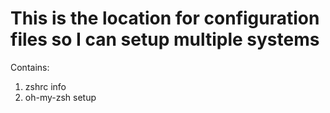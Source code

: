 # This is the location for configuration files so I can setup multiple systems

Contains:
1. zshrc info
2. oh-my-zsh setup
